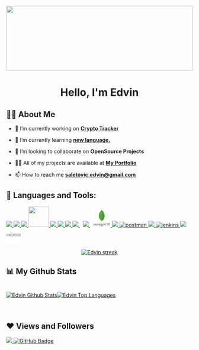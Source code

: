 <a href="#"><img width="100%" src="https://external-content.duckduckgo.com/iu/?u=https%3A%2F%2Fcdn.pixabay.com%2Fphoto%2F2016%2F03%2F23%2F14%2F55%2Fmatrix-1274888_640.png&f=1&nofb=1" height="175px"/></a>

<h1 align="center">Hello, I'm Edvin</h1>



## 🙋‍♂️ About Me

- 🔭 I’m currently working on **[Crypto Tracker](https://www.bitcoindiagrams.com/)**

- 🌱 I’m currently learning **[new language.](https://github.com/rust-lang)**

- 👯 I’m looking to collaborate on **OpenSource Projects**

- 👨‍💻 All of my projects are available at **[My Portfolio](https://edvin.netlify.app/)**

- 📫 How to reach me **saletovic.edvin@gmail.com**


## 🚀 Languages and Tools:

<p align="left"> 
    <a href="https://reactjs.org/" target="_blank"> <img src="https://img.icons8.com/color/48/000000/react-native.png"/> </a> 
    <a href="https://developer.mozilla.org/en-US/docs/Web/JavaScript" target="_blank"> <img src="https://img.icons8.com/color/48/000000/javascript.png"/> </a> 
    <a href="https://www.w3.org/html/" target="_blank"> <img src="https://img.icons8.com/color/48/000000/html-5.png"/> </a> 
    <a href="https://www.rust-lang.org/" target="_blank"> <img height="55" width="55" src="https://external-content.duckduckgo.com/iu/?u=https%3A%2F%2Fstyles.redditmedia.com%2Ft5_2s7lj%2Fstyles%2FcommunityIcon_sxcqnw4pxti11.png&f=1&nofb=1z"/> </a> 
    <a href="https://www.w3schools.com/css/" target="_blank"> <img src="https://img.icons8.com/color/48/000000/css3.png"/> </a>
    <a href="https://getbootstrap.com" target="_blank"> <img src="https://img.icons8.com/color/48/000000/bootstrap.png"/> </a> 
    <a href="https://www.python.org" target="_blank"> <img src="https://img.icons8.com/color/48/000000/python.png"/> </a> 
    <a style="padding-right:8px;" href="https://nodejs.org" target="_blank"> <img src="https://img.icons8.com/color/48/000000/nodejs.png"/> </a> 
    <a style="padding-right:8px;" href="https://www.mysql.com/" target="_blank"> <img src="https://img.icons8.com/fluent/50/000000/mysql-logo.png"/> </a>
    <a href="https://www.mongodb.com/" target="_blank"> <img src="https://raw.githubusercontent.com/devicons/devicon/master/icons/mongodb/mongodb-original-wordmark.svg" alt="mongodb" width="48" height="48"/> </a> 
    <a href="https://firebase.google.com/" target="_blank"> <img src="https://img.icons8.com/color/48/000000/firebase.png"/> </a> 
    <a href="https://postman.com" target="_blank"> <img src="https://www.vectorlogo.zone/logos/getpostman/getpostman-icon.svg" alt="postman" width="45" height="45"/> </a>   
    <a href="https://git-scm.com/" target="_blank"> <img src="https://img.icons8.com/color/48/000000/git.png"/> </a> 
    <a href="https://www.jenkins.io" target="_blank"> <img src="https://www.vectorlogo.zone/logos/jenkins/jenkins-icon.svg" alt="jenkins" width="48" height="48"/> </a> 
    <a href="https://redux.js.org" target="_blank"> <img src="https://img.icons8.com/color/48/000000/redux.png"/> </a>
    <a href="https://expressjs.com" target="_blank"> <img src="https://raw.githubusercontent.com/devicons/devicon/master/icons/express/express-original-wordmark.svg" alt="express" width="40" height="40"/> </a>
</p>

<!-- [![React Badge](https://img.shields.io/badge/-React-61DBFB?style=for-the-badge&labelColor=black&logo=react&logoColor=61DBFB)](#)  [![Javascript Badge](https://img.shields.io/badge/-Javascript-F0DB4F?style=for-the-badge&labelColor=black&logo=javascript&logoColor=F0DB4F)](#) [![Typescript Badge](https://img.shields.io/badge/-Typescript-007acc?style=for-the-badge&labelColor=black&logo=typescript&logoColor=007acc)](#) [![Nodejs Badge](https://img.shields.io/badge/-Nodejs-3C873A?style=for-the-badge&labelColor=black&logo=node.js&logoColor=3C873A)](#) [![GraphQL Badge](https://img.shields.io/badge/-GraphQl-e535ab?style=for-the-badge&labelColor=black&logo=node.js&logoColor=e535ab)](#)
<br/> -->

<p align="center">
    <a href="https://github.com/VodeniZeko/github-readme-streak-stats">
        <img title="🔥 Get streak stats for your profile at git.io/streak-stats" alt="Edvin streak" src="https://github-readme-streak-stats.herokuapp.com/?user=VodeniZeko&theme=black-ice&hide_border=true&stroke=0000&background=060A0CD0"/>
    </a>
</p>

## 📊 My Github Stats

  <br/>
    <a width="100%" href="https://github.com/VodeniZeko/github-readme-stats"><img alt="Edvin Github Stats" src="https://github-readme-stats.vercel.app/api?username=VodeniZeko&show_icons=true&count_private=true&hide=stars,issues&theme=react&hide_border=true&bg_color=0D1117" /><img alt="Edvin Top Languages" src="https://github-readme-stats.vercel.app/api/top-langs/?username=VodeniZeko&langs_count=8&count_private=true&layout=compact&theme=react&hide_border=true&bg_color=0D1117" /></a>

  <br/>

<br/>
<br/>

## ❤ Views and Followers
<a href="https://github.com/Meghna-DAS/github-profile-views-counter">
    <img src="https://komarev.com/ghpvc/?username=VodeniZeko">
</a>
<a href="https://github.com/VodeniZeko?tab=followers"><img src="https://img.shields.io/github/followers/VodeniZeko?label=Followers&style=social" alt="GitHub Badge"></a>
